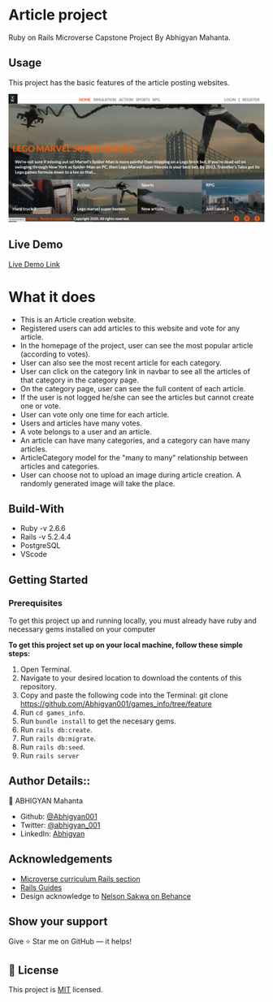 #  Article project

Ruby on Rails Microverse Capstone Project By Abhigyan Mahanta.

## Usage

This project has the basic features of the article posting websites.

![screenshot](./app/assets/images/ss.PNG)
## Live Demo

[Live Demo Link](https://gamearticles.herokuapp.com/)

# What it does

- This is an Article creation website.
- Registered users can add articles to this website and vote for any article.
- In the homepage of the project, user can see the most popular article (according to votes).
- User can also see the most recent article for each category.
- User can click on the category link in navbar to see all the articles of that category in the category page.
- On the category page, user can see the full content of each article.
- If the user is not logged he/she can see the articles but cannot create one or vote.
- User can vote only one time for each article.
- Users and articles have many votes.
- A vote belongs to a user and an article.
- An article can have many categories, and a category can have many articles.
- ArticleCategory model for the "many to many" relationship between articles and categories.
- User can choose not to upload an image during article creation. A randomly generated image will take the place.

## Build-With

- Ruby -v 2.6.6
- Rails -v 5.2.4.4
- PostgreSQL
- VScode

## Getting Started

### Prerequisites

To get this project up and running locally, you must already have ruby and necessary gems installed on your computer

**To get this project set up on your local machine, follow these simple steps:**

1. Open Terminal.
2. Navigate to your desired location to download the contents of this repository.
3. Copy and paste the following code into the Terminal: git clone https://github.com/Abhigyan001/games_info/tree/feature
4. Run ```cd games_info```.
5. Run ```bundle install``` to get the necesary gems.
6. Run `rails db:create`.
6. Run `rails db:migrate`.
7. Run `rails db:seed`.
8. Run `rails server`


## Author Details::

👤 ABHIGYAN Mahanta

- Github: [@Abhigyan001](https://github.com/Abhigyan001)
- Twitter: [@abhigyan_001](https://twitter.com/abhigyan_001)
- LinkedIn: [Abhigyan](https://www.linkedin.com/in/abhigyan-mahanta-b49799145/)

## Acknowledgements
- [Microverse curriculum Rails section](https://www.microverse.org/?grsf=6ns691)
- [Rails Guides](https://guides.rubyonrails.org)
- Design acknowledge to [Nelson Sakwa on Behance](https://www.behance.net/sakwadesignstudio)

## Show your support

Give ⭐ Star me on GitHub — it helps!

## 📝 License

This project is [MIT](lic.url) licensed.   



